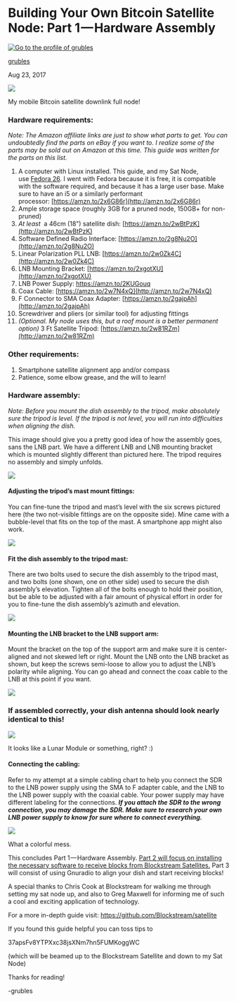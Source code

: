 # Building Your Own Bitcoin Satellite Node: Part 1 — Hardware Assembly

[![Go to the profile of grubles](https://cdn-images-1.medium.com/fit/c/50/50/1*HJnte-5kKYCBJwFE99iYYQ.jpeg)](https://hackernoon.com/@notgrubles?source=post_header_lockup)

[grubles](https://hackernoon.com/@notgrubles)

Aug 23, 2017

![](https://cdn-images-1.medium.com/max/1200/1*gN909Ok7Ei98Fdl-Zx94NQ.png)

My mobile Bitcoin satellite downlink full node!

### Hardware requirements:

*Note: The Amazon affiliate links are just to show what parts to get. You can undoubtedly find the parts on eBay if you want to. I realize some of the parts may be sold out on Amazon at this time. This guide was written for the parts on this list.*

1. A computer with Linux installed. This guide, and my Sat Node, use [Fedora 26](https://getfedora.org/). I went with Fedora because it is free, it is compatible with the software required, and because it has a large user base. Make sure to have an i5 or a similarly performant processor: [https://amzn.to/2x6G86r](http://amzn.to/2x6G86r)
2. Ample storage space (roughly 3GB for a pruned node, 150GB+ for non-pruned)
3. *At least*  a 46cm (18") satellite dish: [https://amzn.to/2wBtPzK](http://amzn.to/2wBtPzK)
4. Software Defined Radio Interface: [https://amzn.to/2g8Nu2O](http://amzn.to/2g8Nu2O)
5. Linear Polarization PLL LNB: [https://amzn.to/2w0Zk4C](http://amzn.to/2w0Zk4C)
6. LNB Mounting Bracket: [https://amzn.to/2xgotXU](http://amzn.to/2xgotXU)
7. LNB Power Supply: https://amzn.to/2KUGouq
8. Coax Cable: [https://amzn.to/2w7N4xQ](http://amzn.to/2w7N4xQ)
9. F Connector to SMA Coax Adapter: [https://amzn.to/2gajpAh](http://amzn.to/2gajpAh)
10. Screwdriver and pliers (or similar tool) for adjusting fittings
11. *(Optional. My node uses this, but a roof mount is a better permanent option)* 3 Ft Satellite Tripod: [https://amzn.to/2w81RZm](http://amzn.to/2w81RZm)

### Other requirements:

1. Smartphone satellite alignment app and/or compass
2. Patience, some elbow grease, and the will to learn!

### Hardware assembly:

*Note: Before you mount the dish assembly to the tripod, make absolutely sure the tripod is level. If the tripod is not level, you will run into difficulties when aligning the dish.*

This image should give you a pretty good idea of how the assembly goes, sans the LNB part. We have a different LNB and LNB mounting bracket which is mounted slightly different than pictured here. The tripod requires no assembly and simply unfolds.

![](https://cdn-images-1.medium.com/max/800/1*0vsWGWSbcA4nPxH5CCb4JQ.jpeg)

#### Adjusting the tripod’s mast mount fittings:

You can fine-tune the tripod and mast’s level with the six screws pictured here (the two not-visible fittings are on the opposite side). Mine came with a bubble-level that fits on the top of the mast. A smartphone app might also work.

![](https://cdn-images-1.medium.com/max/800/1*Q2jt9PfBh5OuQnmOyxDUnw.png)

#### Fit the dish assembly to the tripod mast:

There are two bolts used to secure the dish assembly to the tripod mast, and two bolts (one shown, one on other side) used to secure the dish assembly’s elevation. Tighten all of the bolts enough to hold their position, but be able to be adjusted with a fair amount of physical effort in order for you to fine-tune the dish assembly’s azimuth and elevation.

![](https://cdn-images-1.medium.com/max/800/1*A3e_plFSwpleHCQn-Xxp9g.png)

#### Mounting the LNB bracket to the LNB support arm:

Mount the bracket on the top of the support arm and make sure it is center-aligned and not skewed left or right. Mount the LNB onto the LNB bracket as shown, but keep the screws semi-loose to allow you to adjust the LNB’s polarity while aligning. You can go ahead and connect the coax cable to the LNB at this point if you want.

![](https://cdn-images-1.medium.com/max/800/1*cZsLH4krsgeU8oBTabvjQQ.png)

### If assembled correctly, your dish antenna should look nearly identical to this!

![](https://cdn-images-1.medium.com/max/800/1*lr1M_rh5qy1zFa2FqEgnRw.jpeg)

It looks like a Lunar Module or something, right? :)

#### Connecting the cabling:

Refer to my attempt at a simple cabling chart to help you connect the SDR to the LNB power supply using the SMA to F adapter cable, and the LNB to the LNB power supply with the coaxial cable. Your power supply may have different labeling for the connections. ***If you attach the SDR to the wrong connection, you may damage the SDR. Make sure to research your own LNB power supply to know for sure where to connect everything.***

![](https://cdn-images-1.medium.com/max/1200/1*ckjJ2LstRfnoWTlu2DYTZw.png)

What a colorful mess.

This concludes Part 1 — Hardware Assembly. [Part 2 will focus on installing the necessary software to receive blocks from Blockstream Satellites.](https://medium.com/@notgrubles/building-your-own-bitcoin-satellite-node-part-2-software-installation-a94a0b85d089) Part 3 will consist of using Gnuradio to align your dish and start receiving blocks!

A special thanks to Chris Cook at Blockstream for walking me through setting my sat node up, and also to Greg Maxwell for informing me of such a cool and exciting application of technology.

For a more in-depth guide visit: https://github.com/Blockstream/satellite

If you found this guide helpful you can toss tips to

37apsFv8YTPXxc38jsXNm7hn5FUMKoggWC

(which will be beamed up to the Blockstream Satellite and down to my Sat Node)

Thanks for reading!

-grubles
